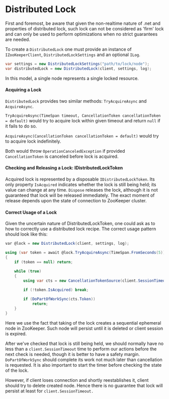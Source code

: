 # Distributed Lock

First and foremost, be aware that given the non-realtime nature of .net and properties of distributed lock, such lock can not be considered as 'firm' lock and can only be used to perform optimizations when no strict guarantees are needed.

To create a `DistributedLock` one must provide an instance of `IZooKeeperClient`, `DistributedLockSettings` and an optional `ILog`.

```csharp
var settings = new DistributedLockSettings("path/to/lock/node");
var distributedLock = new DistributedLock(client, settings, log);
```

In this model, a single node represents a single locked resource.

#### Acquiring a Lock

`DistributedLock` provides two similar methods: `TryAcquireAsync` and `AcquireAsync`.

`TryAcquireAsync(TimeSpan timeout, CancellationToken cancellationToken = default)` would try to acquire lock within given timeout and return `null` if it fails to do so.

`AcquireAsync(CancellationToken cancellationToken = default)` would try to acquire lock indefinitely.

Both would throw `OperationCanceledException` if provided `CancellationToken` is canceled before lock is acquired.

#### Checking and Releasing a Lock: IDistributedLockToken

Acquired lock is represented by a disposable `IDistributedLockToken`. Its only property `IsAcquired` indicates whether the lock is still being held; its value can change at any time. `Dispose` releases the lock, although it is not guaranteed that lock will be released immediately. The exact moment of release depends upon the state of connection to ZooKeeper cluster.

#### Correct Usage of a Lock

Given the uncertain nature of DistributedLockToken, one could ask as to how to correctly use a distributed lock recipe. The correct usage pattern should look like this:

```csharp
var @lock = new DistributedLock(client, settings, log);

using (var token = await @lock.TryAcquireAsync(TimeSpan.FromSeconds(5)))
{
    if (token == null) return;

    while (true)
    {
        using var cts = new CancellationTokenSource(client.SessionTimeout / 2);
        
        if (!token.IsAcquired) break;

        if (DoPartOfWorkSync(cts.Token))
            return;
    }
}
```

Here we use the fact that taking of the lock creates a sequential ephemeral node in ZooKeeper. Such node will persist until it is deleted or client session is expired.&#x20;

After we've checked that lock is still being held, we should normally have no less than a `client.SessionTimeout` time to perform our actions before the next check is needed, though it is better to have a safety margin. `DoPartOfWorkSync` should complete its work not much later than cancellation is requested. It is also important to start the timer before checking the state of the lock.

However, if client loses connection and shortly reestablishes it, client should try to delete created node. Hence there is no guarantee that lock will persist at least for `client.SessionTimeout.`
